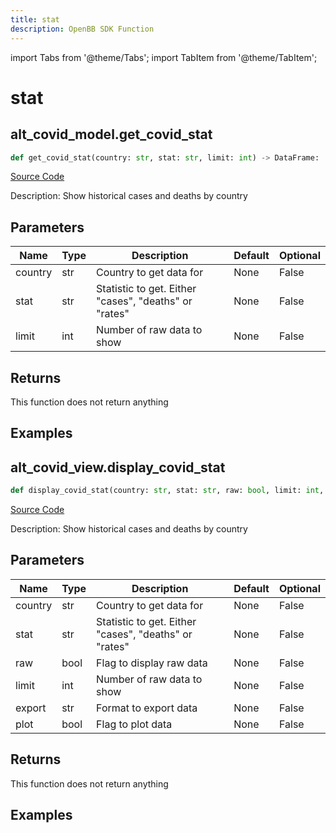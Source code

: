 ```yaml
---
title: stat
description: OpenBB SDK Function
---
```


import Tabs from '@theme/Tabs';
import TabItem from '@theme/TabItem';

# stat

<Tabs>
<TabItem value="model" label="Model" default>

## alt_covid_model.get_covid_stat

```python title='openbb_terminal/alternative/covid/covid_model.py'
def get_covid_stat(country: str, stat: str, limit: int) -> DataFrame:
```
[Source Code](https://github.com/OpenBB-finance/OpenBBTerminal/tree/main/openbb_terminal/alternative/covid/covid_model.py#L121)

Description: Show historical cases and deaths by country

## Parameters

| Name | Type | Description | Default | Optional |
| ---- | ---- | ----------- | ------- | -------- |
| country | str | Country to get data for | None | False |
| stat | str | Statistic to get.  Either "cases", "deaths" or "rates" | None | False |
| limit | int | Number of raw data to show | None | False |

## Returns

This function does not return anything

## Examples



</TabItem>
<TabItem value="view" label="View">

## alt_covid_view.display_covid_stat

```python title='openbb_terminal/alternative/covid/covid_view.py'
def display_covid_stat(country: str, stat: str, raw: bool, limit: int, export: str, plot: bool) -> None:
```
[Source Code](https://github.com/OpenBB-finance/OpenBBTerminal/tree/main/openbb_terminal/alternative/covid/covid_view.py#L172)

Description: Show historical cases and deaths by country

## Parameters

| Name | Type | Description | Default | Optional |
| ---- | ---- | ----------- | ------- | -------- |
| country | str | Country to get data for | None | False |
| stat | str | Statistic to get.  Either "cases", "deaths" or "rates" | None | False |
| raw | bool | Flag to display raw data | None | False |
| limit | int | Number of raw data to show | None | False |
| export | str | Format to export data | None | False |
| plot | bool | Flag to plot data | None | False |

## Returns

This function does not return anything

## Examples



</TabItem>
</Tabs>